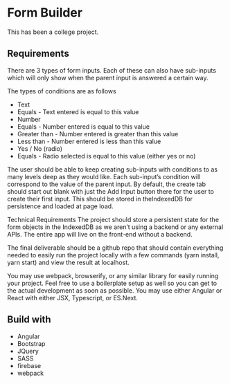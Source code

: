 # Form Builder

This has been a college project. 

## Requirements

There are 3 types of form inputs. 
Each of these can also have sub-inputs which will only show
when the parent input is answered a certain way.

The types of conditions are as follows
+ Text
+ Equals - Text entered is equal to this value
+ Number
+ Equals - Number entered is equal to this value
+ Greater than - Number entered is greater than this value
+ Less than - Number entered is less than this value
+ Yes / No (radio)
+ Equals - Radio selected is equal to this value (either yes or no)

The user should be able to keep creating sub-inputs with conditions 
to as many levels deep as they would like. 
Each sub-input’s condition will correspond to the 
value of the parent input. By default, the create tab should 
start out blank with just the Add Input button there 
for the user to create their first input.
This should be stored in theIndexedDB for persistence and loaded at page load.

Technical Requirements
The project should store a persistent state for the form objects in the IndexedDB as we aren’t using a backend or any external APIs. The entire app will live on the front-end without a backend.

The final deliverable should be a github repo that should contain everything
needed to easily run the project locally with a few commands (yarn install, yarn start) and view the result at localhost.

You may use webpack, browserify, or any similar library for easily running your project. Feel free to use a boilerplate setup as well so you can get to the actual development as soon as possible. You may use either Angular or React with either JSX, Typescript, or ES.Next.

## Build with

+ Angular
+ Bootstrap
+ JQuery
+ SASS
+ firebase
+ webpack

